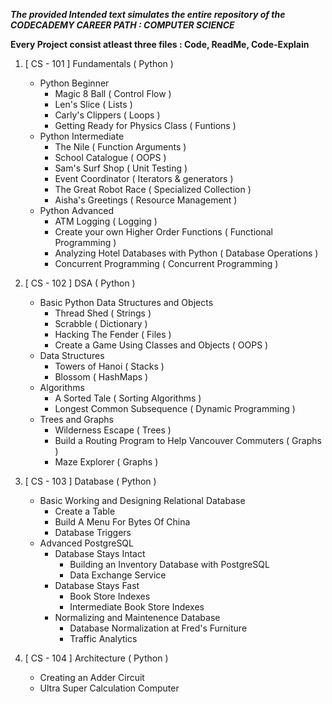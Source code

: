***The provided Intended text simulates the entire repository of the CODECADEMY CAREER PATH : COMPUTER SCIENCE***

**Every Project consist atleast three files : Code, ReadMe, Code-Explain**

1. [ CS - 101 ] Fundamentals ( Python )

      - Python Beginner
         -  Magic 8 Ball ( Control Flow )
         -  Len's Slice ( Lists )
         -  Carly's Clippers ( Loops )
         -  Getting Ready for Physics Class ( Funtions )
      - Python Intermediate
         -  The Nile ( Function Arguments )
         -  School Catalogue ( OOPS )
         -  Sam's Surf Shop ( Unit Testing )
         -  Event Coordinator ( Iterators & generators )
         -  The Great Robot Race ( Specialized Collection )
         -  Aisha's Greetings ( Resource Management )
      - Python Advanced
         -  ATM Logging ( Logging )
         -  Create your own Higher Order Functions ( Functional Programming )
         -  Analyzing Hotel Databases with Python ( Database Operations )
         -  Concurrent Programming ( Concurrent Programming )


2. [ CS - 102 ] DSA ( Python )

      - Basic Python Data Structures and Objects
         -  Thread Shed ( Strings )
         -   Scrabble ( Dictionary )
         -   Hacking The Fender ( Files )
         -   Create a Game Using Classes and Objects ( OOPS )
      - Data Structures
         -   Towers of Hanoi ( Stacks )
         -   Blossom ( HashMaps )
      - Algorithms
         -   A Sorted Tale ( Sorting Algorithms )
         -   Longest Common Subsequence ( Dynamic Programming )
      - Trees and Graphs
         -   Wilderness Escape ( Trees )
         -   Build a Routing Program to Help Vancouver Commuters ( Graphs )
         -   Maze Explorer ( Graphs )


3. [ CS - 103 ] Database ( Python )

      - Basic Working and Designing Relational Database
         -  Create a Table
         -  Build A Menu For Bytes Of China
         -  Database Triggers
      - Advanced PostgreSQL
         - Database Stays Intact
            -  Building an Inventory Database with PostgreSQL
            -  Data Exchange Service
         - Database Stays Fast
            -  Book Store Indexes
            -  Intermediate Book Store Indexes
         - Normalizing and Maintenence Database
            -  Database Normalization at Fred's Furniture
            -  Traffic Analytics



4. [ CS - 104 ] Architecture ( Python )

      -  Creating an Adder Circuit
      -  Ultra Super Calculation Computer



